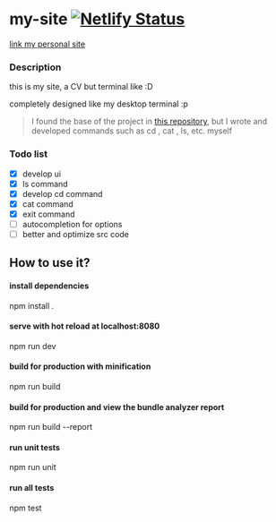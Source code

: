 # my-site [![Netlify Status](https://api.netlify.com/api/v1/badges/f23cf0dc-c5d4-47f5-abc9-266c5799e302/deploy-status)](https://sajadadineh.netlify.app)


[link my personal site](https://sajadadineh.netlify.app)

### Description

this is my site, a CV but terminal like :D

completely designed like my desktop terminal :p

> I found the base of the project in [this repository](https://github.com/ndabAP/vue-command), but I wrote and developed commands such as cd , cat , ls, etc. myself


### Todo list

- [x] develop ui
- [x] ls command
- [x] develop cd command
- [x] cat command
- [x] exit command
- [ ] autocompletion for options
- [ ] better and optimize src code

## How to use it?

#### install dependencies
npm install .

#### serve with hot reload at localhost:8080
npm run dev

#### build for production with minification
npm run build

#### build for production and view the bundle analyzer report
npm run build --report

#### run unit tests
npm run unit

#### run all tests
npm test
